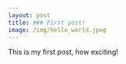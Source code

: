 ```yaml
---
layout: post
title: ### First post!
image: /img/hello_world.jpeg
---
```


This is my first post, how exciting!
